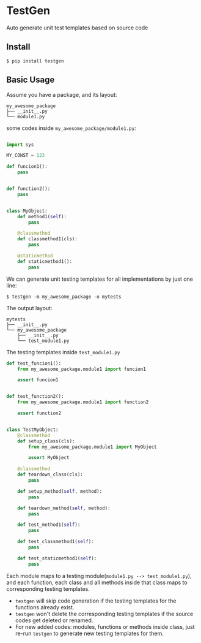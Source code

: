 # TestGen
Auto generate unit test templates based on source code

## Install

```
$ pip install testgen
```


## Basic Usage

Assume you have a package, and its layout:

```
my_awesome_package
├── __init__.py
└── module1.py
```

some codes inside `my_awesome_package/module1.py`:

```python

import sys

MY_CONST = 123

def funcion1():
    pass


def function2():
    pass


class MyObject:
    def method1(self):
        pass

    @classmethod
    def classmethod1(cls):
        pass

    @staticmethod
    def staticmethod1():
        pass

```

We can generate unit testing templates for all implementations by just one line:

```
$ testgen -m my_awesome_package -o mytests
```

The output layout:

```
mytests
├── __init__.py
└── my_awesome_package
    ├── __init__.py
    └── test_module1.py

```

The testing templates inside `test_module1.py`

```python
def test_funcion1():
    from my_awesome_package.module1 import funcion1

    assert funcion1


def test_function2():
    from my_awesome_package.module1 import function2

    assert function2


class TestMyObject:
    @classmethod
    def setup_class(cls):
        from my_awesome_package.module1 import MyObject

        assert MyObject

    @classmethod
    def teardown_class(cls):
        pass

    def setup_method(self, method):
        pass

    def teardown_method(self, method):
        pass

    def test_method1(self):
        pass

    def test_classmethod1(self):
        pass

    def test_staticmethod1(self):
        pass

```

Each module maps to a testing module(`module1.py --> test_module1.py`), and each function, each class and all methods inside that class maps to corresponding testing templates. 

- `testgen` will skip code generation if the testing templates for the functions already exist.
- `testgen` won't delete the corresponding testing templates if the source codes get deleted or renamed.
-  For new added codes: modules, functions or methods inside class, just re-run `testgen` to generate new testing templates for them.
